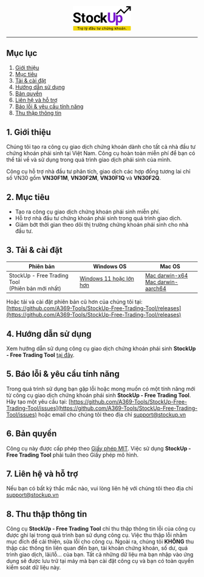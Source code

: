 <!-- markdownlint-disable first-line-h1 -->
<!-- markdownlint-disable html -->
<!-- markdownlint-disable no-duplicate-header -->

<div align="center">
  <img src="https://github.com/A369-Tools/StockUp-Free-Trading-Tool/blob/main/stockup-logo.svg?raw=true" width="30%" alt="StockUp" />
</div>
<hr>


## Mục lục

1. [Giới thiệu](#1-Giới-thiệu)
2. [Mục tiêu](#2-Mục-tiêu)
3. [Tải & cài đặt](#3-Tải-&-cài-đặt)
4. [Hướng dẫn sử dụng](#4-Hướng-dẫn-sử-dụng)
5. [Bản quyền](#7-Bản-quyền)
6. [Liên hệ và hỗ trợ](#6-Liên-hệ-và-hỗ-trợ)
7. [Báo lỗi & yêu cầu tính năng](#7-Báo-lỗi-&-yêu-cầu-tính-năng)
8. [Thu thập thông tin](#7-Thu-thập-thông-tin)


## 1. Giới thiệu

Chúng tôi tạo ra công cụ giao dịch chứng khoán dành cho tất cả nhà đầu tư chứng khoán phái sinh tại Việt Nam. Công cụ hoàn toàn miễn phí để bạn có thể tải về và sử dụng trong quá trình giao dịch phái sinh của mình.

Công cụ hỗ trợ nhà đầu tư phân tích, giao dịch các hợp đồng tương lai chỉ số VN30 gồm **VN30F1M**, **VN30F2M**, **VN30F1Q** và **VN30F2Q**.

## 2. Mục tiêu

- Tạo ra công cụ giao dịch chứng khoán phái sinh miễn phí.
- Hỗ trợ nhà đầu tư chứng khoán phái sinh trong quá trình giao dịch.
- Giảm bớt thời gian theo dõi thị trường chứng khoán phái sinh cho nhà đầu tư.

## 3. Tải & cài đặt

<div align="center">

| Phiên bản | Windows OS | Mac OS |
|-------|------------|----------------|
| StockUp - Free Trading Tool<br />(Phiên bản mới nhất) | [Windows 11 hoặc lớn hơn](https://github.com/A369-Tools/StockUp-Free-Trading-Tool/releases/latest/StockUp-FTT-windows.exe) | [Mac darwin-x64](https://github.com/A369-Tools/StockUp-Free-Trading-Tool/releases/latest/StockUp-FTT-darwin-x64.dmg) <br /> [Mac darwin-aarch64](https://github.com/A369-Tools/StockUp-Free-Trading-Tool/releases/latest/StockUp-FTT-darwin-aarch64.dmg) |

</div>

Hoặc tải và cài đặt phiên bản cũ hơn của chúng tôi tại: [https://github.com/A369-Tools/StockUp-Free-Trading-Tool/releases](https://github.com/A369-Tools/StockUp-Free-Trading-Tool/releases)

## 4. Hướng dẫn sử dụng

Xem hướng dẫn sử dụng công cụ giao dịch chứng khoán phái sinh **StockUp - Free Trading Tool** [tại đây](https://github.com/A369-Tools/StockUp-Free-Trading-Tool/blob/main/docs).
 

## 5. Báo lỗi & yêu cầu tính năng

Trong quá trình sử dụng bạn gặp lỗi hoặc mong muốn có một tính năng mới từ công cụ giao dịch chứng khoán phái sinh **StockUp - Free Trading Tool**. Hãy tạo một yêu cầu tại: [https://github.com/A369-Tools/StockUp-Free-Trading-Tool/issues](https://github.com/A369-Tools/StockUp-Free-Trading-Tool/issues) hoặc email cho chúng tôi theo địa chỉ [support@stockup.vn](support@stockup.vn)

## 6. Bản quyền

Công cụ này được cấp phép theo [Giấy phép MIT](LICENSE-CODE). Việc sử dụng **StockUp - Free Trading Tool** phải tuân theo Giấy phép mô hình.

## 7. Liên hệ và hỗ trợ

Nếu bạn có bất kỳ thắc mắc nào, vui lòng liên hệ với chúng tôi theo địa chỉ [support@stockup.vn](support@stockup.vn)

## 8. Thu thập thông tin

Công cụ **StockUp - Free Trading Tool** chỉ thu thập thông tin lỗi của công cụ được ghi lại trong quá trình bạn sử dụng công cụ. Việc thu thập lỗi nhằm mục đích để cải thiện, sửa lỗi cho công cụ. Ngoài ra, chúng tôi **KHÔNG** thu thập các thông tin liên quan đến bạn, tài khoản chứng khoán, số dư, quá trình giao dịch, lãi/lỗ... của bạn. Tất cả những dữ liệu mà bạn nhập vào ứng dụng sẽ được lưu trữ tại máy mà bạn cài đặt công cụ và bạn có toàn quyền kiểm soát dữ liệu này.

